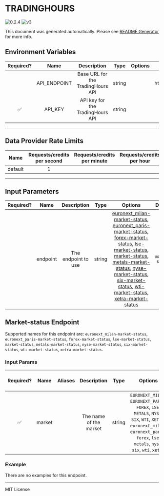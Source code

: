 # TRADINGHOURS

![0.2.4](https://img.shields.io/github/package-json/v/smartcontractkit/external-adapters-js?filename=packages/sources/tradinghours/package.json) ![v3](https://img.shields.io/badge/framework%20version-v3-blueviolet)

This document was generated automatically. Please see [README Generator](../../scripts#readme-generator) for more info.

## Environment Variables

| Required? |     Name     |            Description            |  Type  | Options |            Default             |
| :-------: | :----------: | :-------------------------------: | :----: | :-----: | :----------------------------: |
|           | API_ENDPOINT | Base URL for the TradingHours API | string |         | `https://api.tradinghours.com` |
|    ✅     |   API_KEY    | API key for the TradingHours API  | string |         |                                |

---

## Data Provider Rate Limits

|  Name   | Requests/credits per second | Requests/credits per minute | Requests/credits per hour | Note |
| :-----: | :-------------------------: | :-------------------------: | :-----------------------: | :--: |
| default |              1              |                             |                           |      |

---

## Input Parameters

| Required? |   Name   |     Description     |  Type  |                                                                                                                                                                                                                                               Options                                                                                                                                                                                                                                                |     Default     |
| :-------: | :------: | :-----------------: | :----: | :--------------------------------------------------------------------------------------------------------------------------------------------------------------------------------------------------------------------------------------------------------------------------------------------------------------------------------------------------------------------------------------------------------------------------------------------------------------------------------------------------: | :-------------: |
|           | endpoint | The endpoint to use | string | [euronext_milan-market-status](#market-status-endpoint), [euronext_paris-market-status](#market-status-endpoint), [forex-market-status](#market-status-endpoint), [lse-market-status](#market-status-endpoint), [market-status](#market-status-endpoint), [metals-market-status](#market-status-endpoint), [nyse-market-status](#market-status-endpoint), [six-market-status](#market-status-endpoint), [wti-market-status](#market-status-endpoint), [xetra-market-status](#market-status-endpoint) | `market-status` |

## Market-status Endpoint

Supported names for this endpoint are: `euronext_milan-market-status`, `euronext_paris-market-status`, `forex-market-status`, `lse-market-status`, `market-status`, `metals-market-status`, `nyse-market-status`, `six-market-status`, `wti-market-status`, `xetra-market-status`.

### Input Params

| Required? |  Name  | Aliases |      Description       |  Type  |                                                                                         Options                                                                                          | Default | Depends On | Not Valid With |
| :-------: | :----: | :-----: | :--------------------: | :----: | :--------------------------------------------------------------------------------------------------------------------------------------------------------------------------------------: | :-----: | :--------: | :------------: |
|    ✅     | market |         | The name of the market | string | `EURONEXT_MILAN`, `EURONEXT_PARIS`, `FOREX`, `LSE`, `METALS`, `NYSE`, `SIX`, `WTI`, `XETRA`, `euronext_milan`, `euronext_paris`, `forex`, `lse`, `metals`, `nyse`, `six`, `wti`, `xetra` |         |            |                |

### Example

There are no examples for this endpoint.

---

MIT License
